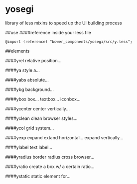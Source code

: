 yosegi
===
library of less mixins to speed up the UI building process

##use
####reference inside your less file
```less
@import (reference) "bower_components/yosegi/src/y.less";
```
##elements

####yrel
relative position...

####ya
style a...

####yabs
absolute...

####ybg
background...

####ybox
box...
textbox...
iconbox...

####ycenter
center vertically...

####yclean
clean browser styles...

####ycol
grid system...

####yexp
expand
extand horizontal...
expand vertically...

####ylabel
text label...

####yradius
border radius cross browser...

####yratio
create a box w/ a certain ratio...

####ystatic
static element for...
